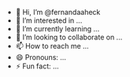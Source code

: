 - 👋 Hi, I’m @fernandaaheck
- 👀 I’m interested in ...
- 🌱 I’m currently learning ...
- 💞️ I’m looking to collaborate on ...
- 📫 How to reach me ...
- 😄 Pronouns: ...
- ⚡ Fun fact: ...

<!---
fernandaaheck/fernandaaheck is a ✨ special ✨ repository because its `README.md` (this file) appears on your GitHub profile.
You can click the Preview link to take a look at your changes.
--->
